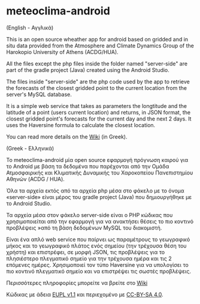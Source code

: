 # meteoclima-android

(English - Αγγλικά)

This is an open source wheather app for android based on gridded and in situ data provided from the Atmosphere and Climate Dynamics Group of the Harokopio University of Athens (ACDG/HUA).

All the files except the php files inside the folder named "server-side" are part of the gradle project (Java) created using the Android Studio.

The files inside "server-side" are the php code used by the app to retrieve the forecasts of the closest gridded point to the current location from the server's MySQL database.

It is a simple web service that takes as parameters the longtitude and the latitude of a point (users current location) and returns, in JSON format, the closest gridded point's forecasts for the current day and the next 2 days. It uses the Haversine formula to calculate the closest location.

You can read more details on the <a href="https://github.com/ellak-monades-aristeias/meteoclima-android/wiki">Wiki</a> (in Greek).

(Greek - Ελληνικά)

Το meteoclima-android μία open source εφαρμογή πρόγνωση καιρού για το Android με βάση τα δεδομένα που παρέχονται από την Ομάδα Ατμοσφαιρικής και Κλιματικής Δυναμικής του Χαροκοπείου Πανεπιστημίου Αθηνών (ACDG / HUA).

Όλα τα αρχεία εκτός από τα αρχεία php μέσα στο φάκελο με το όνομα «server-side» είναι μέρος του gradle project (Java) που δημιουργήθηκε με το Android Studio.

Τα αρχεία μέσα στον φάκελο server-side είναι ο PHP κώδικας που χρησιμοποιείται από την εφαρμογή για να ανακτήσει θέσεις το πιο κοντινό προβλέψεις »από τη βάση δεδομένων MySQL του διακομιστή.

Είναι ένα απλό web service που παίρνει ως παραμέτρους το γεωγραφικό μήκος και το γεωγραφικό πλάτος ενός σημείου (την τρέχουσα θέση του χρήστη) και επιστρέφει, σε μορφή JSON, τις προβλέψεις για το πλησιέστερο πλεγματικό σημείο για την τρέχουσα ημέρα και τις 2 επόμενες ημέρες. Χρησιμοποιεί τον τύπο Haversine για να υπολογίσει το πιο κοντινό πλεγματικό σημείο και να επιστρέψει τις σωστές προβλέψεις.

Περισσότερες πληροφορίες μπορείτε να βρείτε στο <a href="https://github.com/ellak-monades-aristeias/meteoclima-android/wiki">Wiki</a> 

Κώδικας με άδεια <a href="https://github.com/ellak-monades-aristeias/meteoclima-android/blob/master/LICENSE_GR.pdf">EUPL v1.1</a> και περιεχομένο με <a href="https://creativecommons.org/licenses/by-sa/4.0/">CC-BY-SA 4.0</a>.
